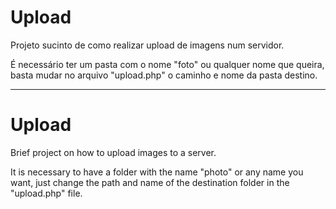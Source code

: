 # Upload
Projeto sucinto de como realizar upload de imagens num servidor.

É necessário ter um pasta com o nome "foto" ou qualquer nome que queira, basta mudar no arquivo "upload.php" o caminho e nome da pasta destino.

-----------------

# Upload
Brief project on how to upload images to a server.

It is necessary to have a folder with the name "photo" or any name you want, just change the path and name of the destination folder in the "upload.php" file.

